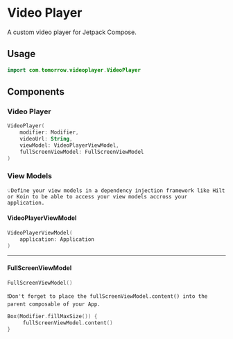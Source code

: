 # Video Player

A custom video player for Jetpack Compose.

## Usage
```kotlin
import com.tomorrow.videoplayer.VideoPlayer
```


## Components
### Video Player 

```kotlin
VideoPlayer(
    modifier: Modifier,
    videoUrl: String,
    viewModel: VideoPlayerViewModel,
    fullScreenViewModel: FullScreenViewModel
)
```
### View Models
`💡Define your view models in a dependency injection framework like Hilt or Koin to be able to access your view models accross your application.`

#### VideoPlayerViewModel
```kotlin
VideoPlayerViewModel(
    application: Application
)
```
---
#### FullScreenViewModel
```kotlin
FullScreenViewModel()
```
`❗️Don't forget to place the fullScreenViewModel.content() into the parent composable of your App.`
```kotlin
Box(Modifier.fillMaxSize()) {
     fullScreenViewModel.content()
}
```
